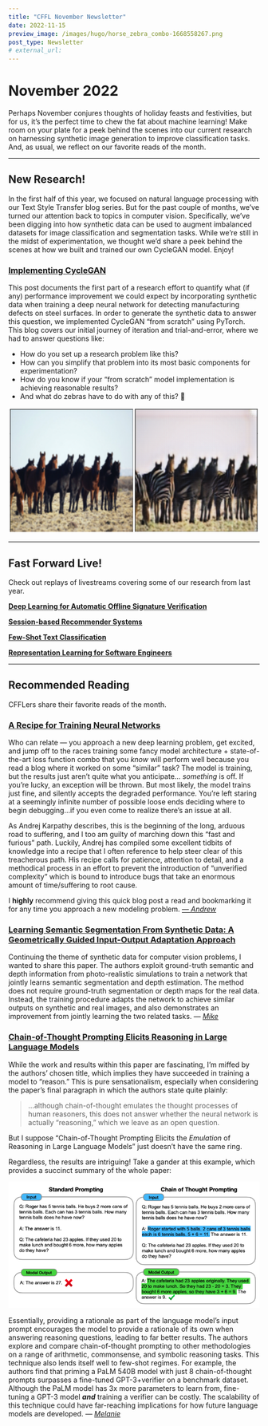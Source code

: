 ```yaml
---
title: "CFFL November Newsletter"
date: 2022-11-15
preview_image: /images/hugo/horse_zebra_combo-1668558267.png
post_type: Newsletter
# external_url: 
---
```


# November 2022

Perhaps November conjures thoughts of holiday feasts and festivities, but for us, it’s the perfect time to chew the fat about machine learning! Make room on your plate for a peek behind the scenes into our current research on harnessing synthetic image generation to improve classification tasks. And, as usual, we reflect on our favorite reads of the month. 

---

## New Research!

In the first half of this year, we focused on natural language processing with our Text Style Transfer blog series. But for the past couple of months, we’ve turned our attention back to topics in computer vision. Specifically, we’ve been digging into how synthetic data can be used to augment imbalanced datasets for image classification and segmentation tasks. While we’re still in the midst of experimentation, we thought we’d share a peek behind the scenes at how we built and trained our own CycleGAN model. Enjoy!

### **[Implementing CycleGAN](https://blog.fastforwardlabs.com/2022/11/14/implementing-cyclegan.html)**

This post documents the first part of a research effort to quantify what (if any) performance improvement we could expect by incorporating synthetic data when training a deep neural network for detecting manufacturing defects on steel surfaces.  In order to generate the synthetic data to answer this question, we implemented CycleGAN “from scratch” using PyTorch. This blog covers our initial journey of iteration and trial-and-error, where we had to answer questions like: 

- How do you set up a research problem like this?
- How can you simplify that problem into its most basic components for experimentation?
- How do you know if your “from scratch” model implementation is achieving reasonable results?
- And what do zebras have to do with any of this? 🦓

![Where did these zebras come from?](/images/hugo/horse_zebra_combo-1668558267.png)

---

## Fast Forward Live!

Check out replays of livestreams covering some of our research from last year.

[**Deep Learning for Automatic Offline Signature Verification**](https://youtu.be/7_MlFxyPYSg)

[**Session-based Recommender Systems**](https://www.youtube.com/watch?v=JoRx6udpnbI)

[**Few-Shot Text Classification**](https://youtu.be/oLFqTj5FcEA)

**[Representation Learning for Software Engineers](https://youtu.be/o4gQLVzIm5U)**

---

## Recommended Reading

CFFLers share their favorite reads of the month.

### [A Recipe for Training Neural Networks](https://karpathy.github.io/2019/04/25/recipe/)

Who can relate — you approach a new deep learning problem, get excited, and jump off to the races training some fancy model architecture + state-of-the-art loss function combo that you *know* will perform well because you read a blog where it worked on some “similar” task? The model is training, but the results just aren’t quite what you anticipate… *something* is off. If you’re lucky, an exception will be thrown. But most likely, the model trains just fine, and silently accepts the degraded performance. You’re left staring at a seemingly infinite number of possible loose ends deciding where to begin debugging…if you even come to realize there’s an issue at all.

As Andrej Karpathy describes, this is the beginning of the long, arduous road to suffering, and I too am guilty of marching down this “fast and furious” path. Luckily, Andrej has compiled some excellent tidbits of knowledge into a recipe that I often reference to help steer clear of this treacherous path. His recipe calls for patience, attention to detail, and a methodical process in an effort to prevent the introduction of “unverified complexity” which is bound to introduce bugs that take an enormous amount of time/suffering to root cause. 

I **************highly************** recommend giving this quick blog post a read and bookmarking it for any time you approach a new modeling problem. [*— Andrew*](https://twitter.com/andrewrreed)

### [Learning Semantic Segmentation From Synthetic Data: A Geometrically Guided Input-Output Adaptation Approach](https://openaccess.thecvf.com/content_CVPR_2019/html/Chen_Learning_Semantic_Segmentation_From_Synthetic_Data_A_Geometrically_Guided_Input-Output_CVPR_2019_paper.html)

Continuing the theme of synthetic data for computer vision problems, I wanted to share this paper. The authors exploit ground-truth semantic and depth information from photo-realistic simulations to train a network that jointly learns semantic segmentation and depth estimation. The method does not require ground-truth segmentation or depth maps for the real data. Instead, the training procedure adapts the network to achieve similar outputs on synthetic and real images, and also demonstrates an improvement from jointly learning the two related tasks. — [*Mike*](https://www.linkedin.com/in/michael-gallaspy-65a492a5/)

### [Chain-of-Thought Prompting Elicits Reasoning in Large Language Models](https://arxiv.org/abs/2201.11903)

While the work and results within this paper are fascinating, I’m miffed by the authors’ chosen title, which implies they have succeeded in training a model to “reason.”  This is pure sensationalism, especially when considering the paper’s final paragraph in which the authors state quite plainly: 

> …although chain-of-thought emulates the thought processes of human reasoners, this does not answer whether the neural network is actually “reasoning,” which we leave as an open question.
> 

But I suppose “Chain-of-Thought Prompting Elicits the *Emulation* of Reasoning in Large Language Models” just doesn’t have the same ring. 

Regardless, the results are intriguing! Take a gander at this example, which provides a succinct summary of the whole paper: 

![CoT Prompt example](/images/hugo/chain_of_thought_prompt-1668558308.png)

Essentially, providing a rationale as part of the language model’s input prompt encourages the model to provide a rationale of its own when answering reasoning questions, leading to far better results. The authors explore and compare chain-of-thought prompting to other methodologies on a range of arithmetic, commonsense, and symbolic reasoning tasks. This technique also lends itself well to few-shot regimes. For example, the authors find that priming a PaLM 540B model with just 8 chain-of-thought prompts surpasses a fine-tuned GPT-3+verifier on a benchmark dataset. Although the PaLM model has 3x more parameters to learn from, fine-tuning a GPT-3 model ***and*** training a verifier can be costly. The scalability of this technique could have far-reaching implications for how future language models are developed. — [*Melanie*](https://www.linkedin.com/in/melanierbeck/)